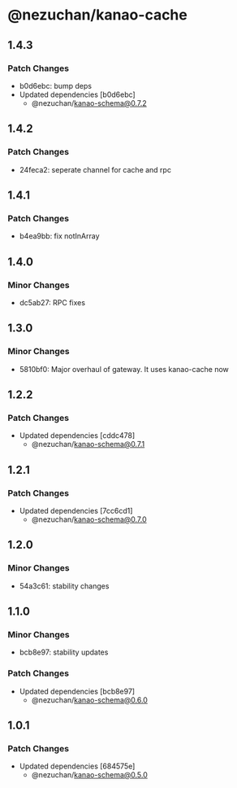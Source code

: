 # @nezuchan/kanao-cache

## 1.4.3

### Patch Changes

- b0d6ebc: bump deps
- Updated dependencies [b0d6ebc]
  - @nezuchan/kanao-schema@0.7.2

## 1.4.2

### Patch Changes

- 24feca2: seperate channel for cache and rpc

## 1.4.1

### Patch Changes

- b4ea9bb: fix notInArray

## 1.4.0

### Minor Changes

- dc5ab27: RPC fixes

## 1.3.0

### Minor Changes

- 5810bf0: Major overhaul of gateway. It uses kanao-cache now

## 1.2.2

### Patch Changes

- Updated dependencies [cddc478]
  - @nezuchan/kanao-schema@0.7.1

## 1.2.1

### Patch Changes

- Updated dependencies [7cc6cd1]
  - @nezuchan/kanao-schema@0.7.0

## 1.2.0

### Minor Changes

- 54a3c61: stability changes

## 1.1.0

### Minor Changes

- bcb8e97: stability updates

### Patch Changes

- Updated dependencies [bcb8e97]
  - @nezuchan/kanao-schema@0.6.0

## 1.0.1

### Patch Changes

- Updated dependencies [684575e]
  - @nezuchan/kanao-schema@0.5.0
